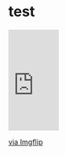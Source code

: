 # test

<div style="width:100px;max-width:100%;"><div style="height:0;padding-bottom:200%;position:relative;"><iframe width="100" height="200" style="position:absolute;top:0;left:0;width:100%;height:100%;" frameBorder="0" src="https://imgflip.com/embed/5uv98v"></iframe></div><p><a href="https://imgflip.com/gif/5uv98v">via Imgflip</a></p></div>
